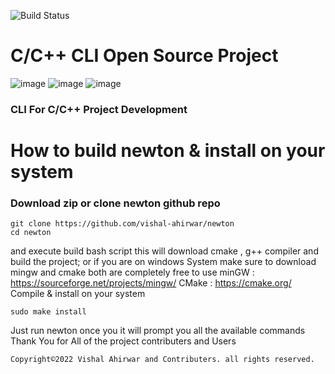 ![Build Status](https://github.com/vishal-ahirwar/newton/actions/workflows/cmake-multi-platform.yml/badge.svg?event=push)

# C/C++ CLI Open Source Project
![image](https://github.com/vishal-ahirwar/newton/assets/73791462/b640d23e-b505-4a78-b886-025c1f7c89c2)
![image](https://github.com/vishal-ahirwar/newton/assets/73791462/da27be9d-d6bd-414d-97e5-1cf9d770cfde)
![image](https://github.com/vishal-ahirwar/newton/assets/73791462/d454f5a7-9f67-455f-bdec-41afdbae6bbd)

### CLI For C/C++ Project Development

# How to build newton & install on your system
### Download zip or clone newton github repo
```
git clone https://github.com/vishal-ahirwar/newton
cd newton
```
and execute build bash script this will download cmake , g++ compiler and build the project;
or if you are on windows System make sure to download mingw and cmake both are completely free to use
minGW : https://sourceforge.net/projects/mingw/
CMake : https://cmake.org/
Compile & install on your system
```
sudo make install
```
Just run newton once you it will prompt you all the available commands
Thank You for All of the project contributers and Users

```
Copyright©2022 Vishal Ahirwar and Contributers. all rights reserved.
```
